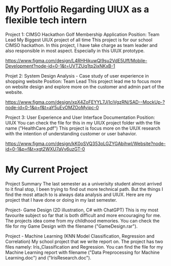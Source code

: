# My Portfolio Regarding UIUX as a flexible tech intern


Project 1: CIMSO Hackathon Golf Membership Application
Position: Team Lead
My Biggest UIUX project of all time
This project is for our school CIMSO hackathon. In this project, I have take charge as team leader and also responsible in most aspect. Especially in this UIUX prototype.


https://www.figma.com/design/L4RHHikuwQI9su2VdE5Uff/Mobile-Development?node-id=0-1&t=UVTZUq1tp2ixNKxB-1

Projet 2: System Design Analysis - Case study of user experience in shopping website
Position: Team Lead
This project lead me to focus more on website design and explore more on the customer and admin part of the website. 

https://www.figma.com/design/xpX4ZoFEYYL7Jj1ciVgzRN/SAD--MockUp-?node-id=0-1&p=f&t=aY5uEvOMZOoMyipc-0

Project 3: User Experience and User Interface Documentation
Position: UIUX
You can check the file for this in my UIUX project folder with the file name ("HealthCare.pdf")
This project is focus more on the UIUX research with the intention of understanding customer or user bahavior. 

https://www.figma.com/design/kK0oSVQ353oLGZYGAbihwl/Website?node-id=0-1&p=f&t=xgt2WXU7aVv6uzGT-0




# My Current Project

Project Summary
The last semester as a univerisity student almost arrived to it final stop, I been trying to find out more technical path. But the things I find the most attach to is always data analysis and UIUX.
Here are my project that I have done or doing in my last semester. 

Project- Game Design (2D illustration, C# with ChatGPT)
This is my most favourite subject so far that is both difficult and more encouraging for me. The projects idea come from my childhood memories. 
You can check the file for my Game Design with the filename ("GameDesign.rar").

Project - Machine Learning (KNN Model Classification, Regression and Correlation)
My school project that we write report on. The project has two files namely: Iris_Classification and Regression.
You can find the file for my Machine Learning report with filename ("Data Preprocessing for Machine Learning.doc") and ("IrisResearch.doc").
